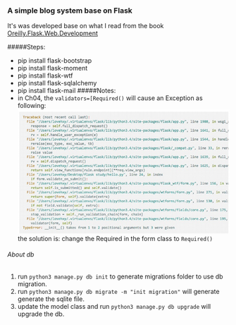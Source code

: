 ### A simple blog system base on Flask

It's was developed base on what I read from the book [Oreilly.Flask.Web.Development][1]

#####Steps:
* pip install flask-bootstrap
* pip install flask-moment
* pip install flask-wtf
* pip install flask-sqlalchemy
* pip install flask-mail
#####Notes:
* in Ch04, the ```validators=[Required()``` will cause an Exception as following:
![Exception][excep1]
the solution is:
change the Required in the form class to `Required()`

###### About db 
1. run ```python3 manage.py db init``` to generate migrations folder to use db migration.
2. run ```python3 manage.py db migrate -m "init migration"``` will generate generate the sqlite file.
3. update the model class and run ```python3 manage.py db upgrade``` will upgrade the db.

[1]:http://shop.oreilly.com/product/0636920031116.do
[excep1]: exception1.png